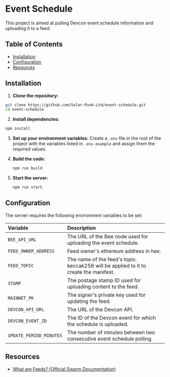 # Event Schedule

This project is aimed at pulling Devcon event schedule information and uploading it to a feed.

## Table of Contents

- [Installation](#installation)
- [Configuration](#configuration)
- [Resources](#resources)

## Installation

1. **Clone the repository:**

```bash
git clone https://github.com/Solar-Punk-Ltd/event-schedule.git
cd event-schedule
```

2. **Install dependencies:**

```bash
npm install
```

3.  **Set up your environment variables:** Create a `.env` file in the root of the project with the variables listed in `.env.example` and assign them the required values.

4.  **Build the code:**

    ```bash
    npm run build
    ```

5.  **Start the server:**

    ```bash
    npm run start
    ```

## Configuration

The server requires the following environment variables to be set:

| Variable                | Description                                                                           |
| :---------------------- | :------------------------------------------------------------------------------------ |
| `BEE_API_URL`           | The URL of the Bee node used for uploading the event schedule.                        |
| `FEED_OWNER_ADDRESS`    | Feed owner's ethereum address in hex.                                                 |
| `FEED_TOPIC`            | The name of the feed's topic. keccak256 will be applied to it to create the manifest. |
| `STAMP`                 | The postage stamp ID used for uploading content to the feed.                          |
| `MAINNET_PK`            | The signer's private key used for updating the feed.                                  |
| `DEVCON_API_URL`        | The URL of the Devcon API.                                                            |
| `DEVCON_EVENT_ID`       | The ID of the Devcon event for which the schedule is uploaded.                        |
| `UPDATE_PERIOD_MINUTES` | The number of minutes between two consecutive event schedule polling.                 |

## Resources

- [What are Feeds? (Official Swarm Documentation)](https://docs.ethswarm.org/docs/develop/tools-and-features/feeds#what-are-feeds)
